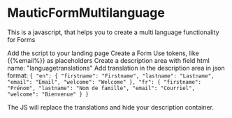 # MauticFormMultilanguage
This is a javascript, that helps you to create a multi language functionality for Forms

Add the script to your landing page
Create a Form
Use tokens, like {{%email%}} as placeholders
Create a description area with field html name: "languagetranslations"
Add translation in the description area in json format:
``` { "en": { "firstname": "Firstname", "lastname": "Lastname", "email": "Email", "welcome": "Welcome" }, "fr": { "firstname": "Prénom", "lastname": "Nom de famille", "email": "Courriel", "welcome": "Bienvenue" } } ```

The JS will replace the translations and hide your description container.
